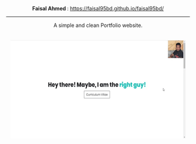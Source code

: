 <div  align="center">
  
<b> Faisal Ahmed </b> : https://faisal95bd.github.io/faisal95bd/

<hr style="background-color:black;">

<p>A simple and clean Portfolio website.</p>

<br>
<img src="resources/portfolio.gif" alt="portfolio gif">
</div>
